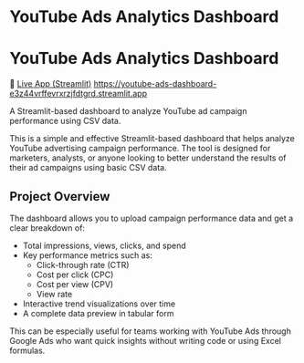 # YouTube Ads Analytics Dashboard
# YouTube Ads Analytics Dashboard

🔗 [Live App (Streamlit)](https://youtube-ads-dashboard-e3z44vrffevrxrzjfdtgrd.streamlit.app/)
https://youtube-ads-dashboard-e3z44vrffevrxrzjfdtgrd.streamlit.app

A Streamlit-based dashboard to analyze YouTube ad campaign performance using CSV data.


This is a simple and effective Streamlit-based dashboard that helps analyze YouTube advertising campaign performance. The tool is designed for marketers, analysts, or anyone looking to better understand the results of their ad campaigns using basic CSV data.

## Project Overview

The dashboard allows you to upload campaign performance data and get a clear breakdown of:

- Total impressions, views, clicks, and spend
- Key performance metrics such as:
  - Click-through rate (CTR)
  - Cost per click (CPC)
  - Cost per view (CPV)
  - View rate
- Interactive trend visualizations over time
- A complete data preview in tabular form

This can be especially useful for teams working with YouTube Ads through Google Ads who want quick insights without writing code or using Excel formulas.



